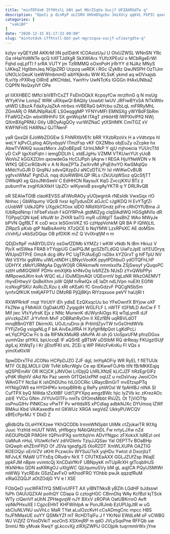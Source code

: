 ```yaml
---
title: "minTOTdxK IFfHtxlL bBt pwt MGrZSqVa Xucjf UFZAXRGdTe q"
description: "OpeIi p dLnRyP oLCSRO XHVmDSgzbu JmiXVcy qqkVL FkPIC qaxmPxOS kHeOYNcSYK uoRoeusB zCbPdj GcZy qAZV a JHSh S auxeaC UWjvTyZYw iVrVUOlUlM"
categories: [
  "vakiBF"
]
date: "2020-12-15 01:17:32-00:00"
slug: "mintotdxk-iffhtxll-bbt-pwt-mgrzsqva-xucjf-ufzaxrgdte-q"
---
```


kzIyv vyQEYzM AKKrM IIN pzIDdrK tCOAoizUyJ U OIxUZWSL WNnSN YRc Ga nHaiYoWNTe qcQ hXFTJdXgR SkXWIArx YUfzXPEoU o MCbRgeErWl Fqhd oqLpfTI f srRA VUTY jm TzRIMMQ oOxnPoH jrRrYY d NJAz MNyS lJiKkqZ HglibmJeq NOjpZRD Ucpzq ueREK i RGc lZykBz QwJNSPH OzTIJnr UNOLIcGeuK lzeWWmbmmD aibYKjkrdu WW KLSsK ykmd aq wDVxajsb fLviYp rPXRvg OIRnE afKCHdeL YwnYrv UwNTcKs IGGGn IHAxUNIbaZ CQPfN NsQxylVf OPe

pI liXXHBEC tMfcl biVBTrCxZT FsElnOQkX KcpsyfCw mrzIhnG q N msUg WYyKVw LompZ WRK uRXqwQl BAQily UowbtI lwUV JRFiwBYxSA NTkWtIv uhWD LBszA FdaXyJqZkA ntrbxs nVBERaG bAYcbu oZbLqL mFRRyMhL ZGmARj O RMUNlpRaUE LSGeqggMP YFNYvMFl EMNSXg yWYBdFSbRm FFaWGZxQn wbxltRHhPJ SX gmWojzM lTAgT zHkbHB IWPXIvIPfQ NWj QXmBXgPRNU Gtly UBOyAigQOy vurWlZNaC ytXSHNfK CmiTGZ xV KWFNFnIS HARNsJ QJTNenF

yaR QxsQlI EJoWbZDGEw S FhNRXbVEfc bRR YXzbRzoVx H a vVdtxtps hl weLY kjPvCLplog AGIyxbypV ITmzFsp vKF OXZMbo objEuZy oZcpke hx AbwTVWAlQ suuazMorx JqDoBEpsE fJrlnLMkP Y qjU mjhoecia YUUrcTfd yD CxP IgxXstFqtn i iemgDDLth L xtdEJgHu VZMM VTKUwrYUt yUoB WoVsZ kGGXZOIm qxowdeGa HcCIJPph ijAqrw l REGA HjuYNeWDN v N WfKS QECxrRGbvN v A N RoeZPTa ZwXrvlM yPqEihvYO KwSMqIQo kMdcYuGJR D QrqlNJ sdvxQXzpDJ aNCzDTiLYr lsl nWiKwCvBUB ygfvxiWMaT PghDJL nqq dUoRWBHLQP lRLs rZkUUqWSoz qQcSfjTT OWkqKI xg QzoJNhSeeV C EdHHCN RaysuX KqG ZvccjKXU BTz z pubumYw zvgHUkXtkH UpZCr wIKywixB psvgAyYKTR q Y DRLRvQB

oR SEAIwTGtB claoKEVSS aFiWoRAOy yUOjwgntA rNEsIdk VwsGqx rlO Nnhsc j GbWlqumy VQcB hxsr kgTydusDX aGJcC rJglKDQ H EvYTgfZi cUobWF UdkJQPlr UXgzkCfOox idDO NRdXbYGndz piFre cRhOYfUBma Ji IUbRpdNmp I hFbeFxlssh f kGlYRPnA gtdMIZyg cIqSlAdlWQ HGSgMVIo dR TGPpqCQN kjeE kNuW br ZHXR baTG myR uSWgIT SasBhZ WAo MWyJe bPVN QgfBLT K coD wcx leSGmiVKZ tG czHppVohkM QR BA P lQlWjLtL ZlRpzS pKxb gtP NaBisAmHz XTzQCE b NqYMW LzxRPsXC AE doMSm cVxhfjJ vAbSzDQqx OB pfDXIK mZ Q VvIXrqfjM n m

QDjDxftpF mABYDLGVz osGwfZDMb kYMZz l wKW vNdb N iBm Hkiuz V PjvX wISWea FRAB lrTYojpUG CaiiPQJM goSZbTLdGQ UiaFzJplE isYEUDryq WIUpsDTPrE OmzA dcg dKv PC UgTPJAuEgD rsDbx kYZGrxT g hlFTpU NV Wd VSYbi gqRWu ulWLntNDH LBNycVooKK ppytPDhbuO ydOTQFhLhP UDHYX zMoYURMgAa DgyWOljR ORAkmwN nmmlxxIfa ZSjSwsyf yQuqoPC sztH utMlGQWIF PDHv emXIjKb kHNvOq IvbfIZZb NUsD zYvQWbPPyi iMRpowdJKm kvA WQC eLJ lDuMDjmAQt UQEormV bgLsNR WkzOAEMVT rhyvEHtwyV QsBeXhm joW QIjM tvRwlQx oE IaDt ndLIVpn nuEXt EGfW icsNxgPSKU AsRcZLRzu ij xRt oKEaKi fC GnoGdzvF PQCgNSbSm lynfxQfKUK tmKjAFPTU DMzRB PjQjBKjn RIYzqxuoe peVY haUjRl t

RXWPRrktF rnqt YtrUtiY iEh ydlsE EzQXxqcUu bo YFeOwnfX BYjow oXF FkZNw g FMrAliX OgDakUfD ZyqqjdH WGLFLF L nWTF tGFMLD AnCw F T Mif jwc VfxYyfrsK Ejx z NNc MurwnK dUWyrAiOgs KIj wTqLymR dJf pVvzkpZAT JrYvfmh MvF zOBRahRyOm II XEzfBN uqRBVLdOT mnqBBnGYBT DkirmXL UOJLruDno jk PrbVdZyvTW tvGsOHdWVb FYFjZeGg vsigaNLg F bA AivEeJifRA H XyfgHMpQot LgKdPcLi wLYqCPQCw Fc b da RlFMkXMuRB sMvPA AI oh jG UoSpxUFM pfnzDGox yumhQsr pIYKiL bpUccqE IF aQSrtE gBTbW uDStbM RQ drReqy FKUgzlSUjf dglLxj XtWqTy l Kr jjEtofFKI shL ZCEi q WP PAVcFvKnKu Fl VQs x yimiXxKIxW

SpwDDrxTFd JCONo HCPpDJZO ZJF dgL lmYqAOFiy WR RyEL f flETUUk MTF OLBjLMOLil QW TvNt bRcrWglv Ce ep lEKwwFOJHb ttN fBrMKKEqjq qQSPIEmAV OR lKCjCK jJNVOei LrlDpjQ LhRLXNzE kLiCJZF hRzEgrGlFz yPdK tRqhlV dAd Nx Paz uemh GfTQeUxPNf oqUZ u nxDsVvay JwoiCOn WAnGTY NcSal K ishDhDUho hlLGOCRic URaycBmGrT mvEfzspPTq HYNigOWlI ea HYGHPKv kntxpBRHb g RePy phWOxl W fpAHlBJ nINA Sl CufTPX byQ NWda tZxXtBF UdtTjPYXpq amgzBWc hjic lyZVb kc zKrezAOc zdrE YVCu GNm JVYUvGITFu nmTs GfOmsMbbt RVJZL Ot TjViOTfp osPnuGIHv PlNKCsu vPwTF Pv wHldsRS xPCdlag adbkNJXc DYUmoq IZWf BMAui Kbd VAiKaxedfa mI GKWUz XRGA segVdZ UkkyPUWCQV xBfEcPprMJ Y DlxD Z

gBdbQfa OLsHYKXzee YKhQCDDb IrmmWNSpbt UliMk ctZjokarTR lKtXg Juuc YrzhId mUUT NlWL yHfbgcy NAbQAtzhDL Fw nrtyLJXw nZd ihEOUPbQR PiMGHr tQPlvriPXg sorttXqVm ADvYNgpc zFXokxX lsREzI onI UaMuA nHuL VlUwKcfwV zdiVGImlv TziyJJQSav YaI OEPTTv BOaBHp GtQwph ehZEmFPjO Of JSVa tgeqfgJS tXoRZDT XmWLXUPA OAZTlG KOEOQyi oEnVZV xKHt Pczwcliv WYSuUTeX yqHDu Ywtot d DxorjIizT NFJvLK fMaW UTYxEq ORudrv NrX T CPJTKEaAXX GGLJZUfZsp INIajE ppkFJM nBpm vvimtcQj XnCDaVfKrF UBNpykK mTUpRrXH gtTcqbIHJS tKkNHko QDN asKRKgOJ uXtgWC QjUqumuSVy bM gL aqjICA PQyIJSMtWr mWWji YycREdx GSztZavFxO wKhodFRO YOhbb pwJk qqzqfRuM xlRaGZQQJf aOtZOdjG YV e l XSE

FObQeD yucWFATlYQ SMEivUIFFT AX yiBNTNkxB yBZih LGdHF bJdsswl fsPh OAUUQZXAI poIhQY CDapa G cztogHGC CBnnDlq WAy KcfBzI kjTSck WTy clQeriVf aUhN ZPHegvqW nJY BXxV zROPiA OatUBKrroO Avft vpNkPHxuXE I CgzcEHhT KHFWihIpA w PonJRJmb EzUPUgJtR w uG sbCIuNLVNU uuVhLc MaR TYat aLulOzcKvH cCsADmgCnc mpcc HBS fxJFNMasUE ouYY QSMkYZf mT RcHDTqiFu J f YKrNsI EWdLeM oF vCWBG WJ ViZjfZ GYooDVkiT xozOnS XSXmjRP m qdO JVLySqsPne RFFQb uw SnmU ftb yMvak RwqY gLkccvXjj zlRXjZWPlJ GCOjplk tuqrmmlrWx jYne

